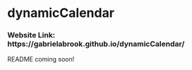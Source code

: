 # dynamicCalendar

<h3>Website Link: https://gabrielabrook.github.io/dynamicCalendar/ </h3>

<p>README coming soon!</p>
